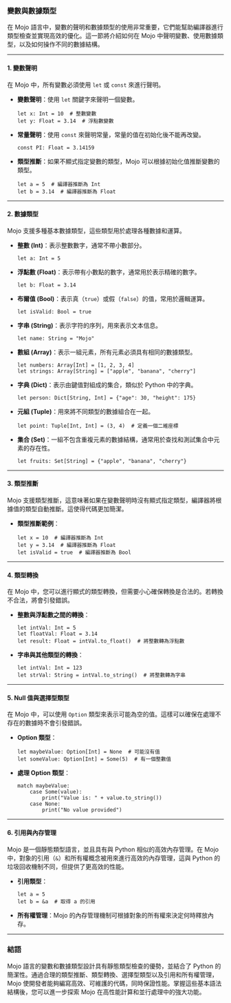 ### **變數與數據類型**

在 Mojo 語言中，變數的聲明和數據類型的使用非常重要，它們能幫助編譯器進行類型檢查並實現高效的優化。這一節將介紹如何在 Mojo 中聲明變數、使用數據類型，以及如何操作不同的數據結構。

---

#### **1. 變數聲明**

在 Mojo 中，所有變數必須使用 `let` 或 `const` 來進行聲明。

- **變數聲明**：使用 `let` 關鍵字來聲明一個變數。
  ```mojo
  let x: Int = 10  # 整數變數
  let y: Float = 3.14  # 浮點數變數
  ```

- **常量聲明**：使用 `const` 來聲明常量，常量的值在初始化後不能再改變。
  ```mojo
  const PI: Float = 3.14159
  ```

- **類型推斷**：如果不顯式指定變數的類型，Mojo 可以根據初始化值推斷變數的類型。
  ```mojo
  let a = 5  # 編譯器推斷為 Int
  let b = 3.14  # 編譯器推斷為 Float
  ```

---

#### **2. 數據類型**

Mojo 支援多種基本數據類型，這些類型用於處理各種數據和運算。

- **整數 (Int)**：表示整數數字，通常不帶小數部分。
  ```mojo
  let a: Int = 5
  ```

- **浮點數 (Float)**：表示帶有小數點的數字，通常用於表示精確的數字。
  ```mojo
  let b: Float = 3.14
  ```

- **布爾值 (Bool)**：表示真（`true`）或假（`false`）的值，常用於邏輯運算。
  ```mojo
  let isValid: Bool = true
  ```

- **字串 (String)**：表示字符的序列，用來表示文本信息。
  ```mojo
  let name: String = "Mojo"
  ```

- **數組 (Array)**：表示一組元素，所有元素必須具有相同的數據類型。
  ```mojo
  let numbers: Array[Int] = [1, 2, 3, 4]
  let strings: Array[String] = ["apple", "banana", "cherry"]
  ```

- **字典 (Dict)**：表示由鍵值對組成的集合，類似於 Python 中的字典。
  ```mojo
  let person: Dict[String, Int] = {"age": 30, "height": 175}
  ```

- **元組 (Tuple)**：用來將不同類型的數據組合在一起。
  ```mojo
  let point: Tuple[Int, Int] = (3, 4)  # 定義一個二維座標
  ```

- **集合 (Set)**：一組不包含重複元素的數據結構，通常用於查找和測試集合中元素的存在性。
  ```mojo
  let fruits: Set[String] = {"apple", "banana", "cherry"}
  ```

---

#### **3. 類型推斷**

Mojo 支援類型推斷，這意味著如果在變數聲明時沒有顯式指定類型，編譯器將根據值的類型自動推斷。這使得代碼更加簡潔。

- **類型推斷範例**：
  ```mojo
  let x = 10  # 編譯器推斷為 Int
  let y = 3.14  # 編譯器推斷為 Float
  let isValid = true  # 編譯器推斷為 Bool
  ```

---

#### **4. 類型轉換**

在 Mojo 中，您可以進行顯式的類型轉換，但需要小心確保轉換是合法的。若轉換不合法，將會引發錯誤。

- **整數與浮點數之間的轉換**：
  ```mojo
  let intVal: Int = 5
  let floatVal: Float = 3.14
  let result: Float = intVal.to_float()  # 將整數轉為浮點數
  ```

- **字串與其他類型的轉換**：
  ```mojo
  let intVal: Int = 123
  let strVal: String = intVal.to_string()  # 將整數轉為字串
  ```

---

#### **5. Null 值與選擇型類型**

在 Mojo 中，可以使用 `Option` 類型來表示可能為空的值。這樣可以確保在處理不存在的數據時不會引發錯誤。

- **Option 類型**：
  ```mojo
  let maybeValue: Option[Int] = None  # 可能沒有值
  let someValue: Option[Int] = Some(5)  # 有一個整數值
  ```

- **處理 Option 類型**：
  ```mojo
  match maybeValue:
      case Some(value):
          print("Value is: " + value.to_string())
      case None:
          print("No value provided")
  ```

---

#### **6. 引用與內存管理**

Mojo 是一個靜態類型語言，並且具有與 Python 相似的高效內存管理。在 Mojo 中，對象的引用（`&`）和所有權概念被用來進行高效的內存管理，這與 Python 的垃圾回收機制不同，但提供了更高效的性能。

- **引用類型**：
  ```mojo
  let a = 5
  let b = &a  # 取得 a 的引用
  ```

- **所有權管理**：Mojo 的內存管理機制可根據對象的所有權來決定何時釋放內存。

---

### **結語**

Mojo 語言的變數和數據類型設計具有靜態類型檢查的優勢，並結合了 Python 的簡潔性。通過合理的類型推斷、類型轉換、選擇型類型以及引用和所有權管理，Mojo 使開發者能夠編寫高效、可維護的代碼，同時保證性能。掌握這些基本語法結構後，您可以進一步探索 Mojo 在高性能計算和並行處理中的強大功能。